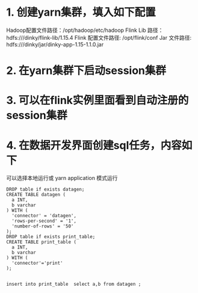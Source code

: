 # 1. 创建yarn集群，填入如下配置

Hadoop配置文件路径：/opt/hadoop/etc/hadoop
Flink Lib 路径：hdfs:///dinky/flink-lib/1.15.4
Flink 配置文件路径: /opt/flink/conf
Jar 文件路径: hdfs:///dinky/jar/dinky-app-1.15-1.1.0.jar

# 2. 在yarn集群下启动session集群

# 3. 可以在flink实例里面看到自动注册的session集群

# 4. 在数据开发界面创建sql任务，内容如下

可以选择本地运行或 yarn application 模式运行

```shell
DROP table if exists datagen;
CREATE TABLE datagen (
  a INT,
  b varchar
) WITH (
  'connector' = 'datagen',
  'rows-per-second' = '1',
  'number-of-rows' = '50'
);
DROP table if exists print_table;
CREATE TABLE print_table (
  a INT,
  b varchar
) WITH (
  'connector'='print'
);


insert into print_table  select a,b from datagen ;
```